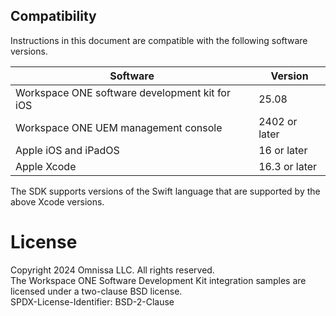 ## Compatibility
Instructions in this document are compatible with the following software
versions.

Software                                       | Version
-----------------------------------------------|--------------
Workspace ONE software development kit for iOS | 25.08
Workspace ONE UEM management console           | 2402 or later
Apple iOS and iPadOS                           | 16 or later
Apple Xcode                                    | 16.3 or later

The SDK supports versions of the Swift language that are supported by the above
Xcode versions.

# License
Copyright 2024 Omnissa LLC. All rights reserved.  
The Workspace ONE Software Development Kit integration samples are licensed
under a two-clause BSD license.  
SPDX-License-Identifier: BSD-2-Clause
